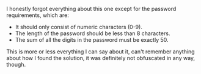 I honestly forgot everything about this one except for the password requirements, which are:

* It should only consist of numeric characters (0-9).
* The length of the password should be less than 8 characters.
* The sum of all the digits in the password must be exactly 50.

This is more or less everything I can say about it, can't remember anything about how I found the solution, it was definitely not obfuscated in any way, though.
